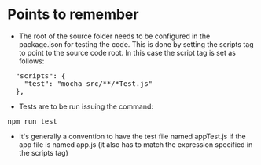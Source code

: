 # Points to remember
- The root of the source folder needs to be configured in the package.json
for testing the code. This is done by setting the scripts tag to point to
the source code root. In this case the script tag is set as follows:
<pre>
  "scripts": {
    "test": "mocha src/**/*Test.js"
  },
</pre>
- Tests are to be run issuing the command: 
<pre>npm run test</pre>
- It's generally a convention to have the test file named appTest.js if
the app file is named app.js (it also has to match the expression specified
in the scripts tag)